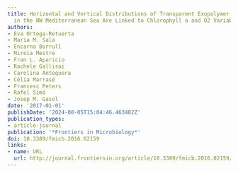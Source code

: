 ```yaml
---
title: Horizontal and Vertical Distributions of Transparent Exopolymer Particles (TEP)
  in the NW Mediterranean Sea Are Linked to Chlorophyll a and O2 Variability
authors:
- Eva Ortega-Retuerta
- Maria M. Sala
- Encarna Borrull
- Mireia Mestre
- Fran L. Aparicio
- Rachele Gallisai
- Carolina Antequera
- Cèlia Marrasé
- Francesc Peters
- Rafel Simó
- Josep M. Gasol
date: '2017-01-01'
publishDate: '2024-08-05T15:04:46.463482Z'
publication_types:
- article-journal
publication: '*Frontiers in Microbiology*'
doi: 10.3389/fmicb.2016.02159
links:
- name: URL
  url: http://journal.frontiersin.org/article/10.3389/fmicb.2016.02159/full
---
```

